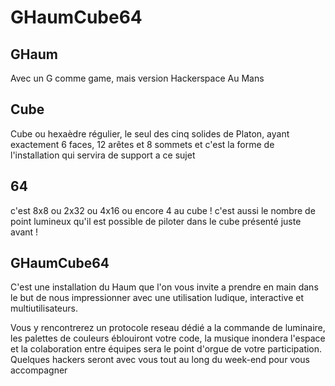 GHaumCube64
===========

GHaum
-----

Avec un G comme game, mais version Hackerspace Au Mans

Cube
----

Cube ou hexaèdre régulier, le seul des cinq solides de Platon, ayant exactement 6 faces, 12 arêtes et 8 sommets et c'est la forme de l'installation qui servira de support a ce sujet

64
--

c'est 8x8 ou 2x32 ou 4x16 ou encore 4 au cube ! c'est aussi le nombre de point lumineux qu'il est possible de piloter dans le cube présenté juste avant !

GHaumCube64
-----------

C'est une installation du Haum que l'on vous invite a prendre en main dans le but de nous impressionner avec une utilisation ludique, interactive et multiutilisateurs.

Vous y rencontrerez un protocole reseau dédié a la commande de luminaire, les palettes de couleurs éblouiront votre code, la musique inondera l'espace et la colaboration entre équipes sera le point d'orgue de votre participation. Quelques hackers seront avec vous tout au long du week-end pour vous accompagner 



